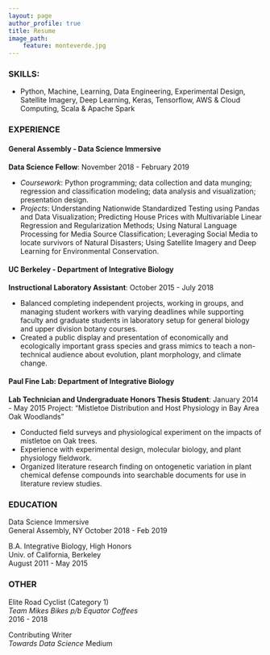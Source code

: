 ```yaml
---
layout: page
author_profile: true
title: Resume
image_path:  
    feature: monteverde.jpg
---
```


### SKILLS: 
- Python, Machine, Learning, Data Engineering, Experimental Design, Satellite Imagery, Deep Learning, Keras, Tensorflow, AWS & Cloud Computing, Scala & Apache Spark

### EXPERIENCE
#### General Assembly - Data Science Immersive
**Data Science Fellow**: November 2018 - February 2019
- _Coursework_: Python programming; data collection and data munging; regression and classification modeling; data analysis and visualization; presentation design.
- _Projects_: Understanding Nationwide Standardized Testing using Pandas and Data Visualization; Predicting House Prices with Multivariable Linear Regression and Regularization Methods; Using Natural Language Processing for Media Source Classification; Leveraging Social Media to locate survivors of Natural Disasters; Using Satellite Imagery and Deep Learning for Environmental Conservation.

#### UC Berkeley - Department of Integrative Biology	
**Instructional Laboratory Assistant**: October 2015 - July 2018	 	 	 		
- Balanced completing independent projects, working in groups, and managing student workers with varying deadlines while supporting faculty and graduate students in laboratory setup for general biology and upper division botany courses.	
- Created a public display and presentation of economically and ecologically important grass species and grass mimics to teach a non-technical audience about evolution, plant morphology, and climate change.

#### Paul Fine Lab: Department of Integrative Biology
**Lab Technician and Undergraduate Honors Thesis Student**: January 2014 - May 2015
Project: “Mistletoe Distribution and Host Physiology in Bay Area Oak Woodlands” 
- Conducted field surveys and physiological experiment on the impacts of mistletoe on Oak trees.
- Experience with experimental design, molecular biology, and plant physiology fieldwork.
- Organized literature research finding on ontogenetic variation in plant chemical defense compounds into searchable documents for use in literature review studies.

### EDUCATION

Data Science Immersive    
General Assembly, NY
October 2018 - Feb 2019

B.A. Integrative Biology, High Honors  
Univ. of California, Berkeley  		 
August 2011 - May 2015  

### OTHER

Elite Road Cyclist (Category 1)  
_Team Mikes Bikes p/b Equator Coffees_  
2016 - 2018  

Contributing Writer  
_Towards Data Science_
Medium

